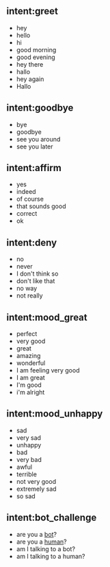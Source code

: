 ## intent:greet
- hey
- hello
- hi
- good morning
- good evening
- hey there
- hallo
- hey again
- Hallo

## intent:goodbye
- bye
- goodbye
- see you around
- see you later

## intent:affirm
- yes
- indeed
- of course
- that sounds good
- correct
- ok

## intent:deny
- no
- never
- I don't think so
- don't like that
- no way
- not really

## intent:mood_great
- perfect
- very good
- great
- amazing
- wonderful
- I am feeling very good
- I am great
- I'm good
- i'm alright

## intent:mood_unhappy
- sad
- very sad
- unhappy
- bad
- very bad
- awful
- terrible
- not very good
- extremely sad
- so sad

## intent:bot_challenge
- are you a [bot](bot)?
- are you a [human](human)?
- am I talking to a bot?
- am I talking to a human?
